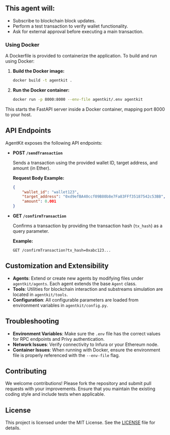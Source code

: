 
## This agent will:
- Subscribe to blockchain block updates.
- Perform a test transaction to verify wallet functionality.
- Ask for external approval before executing a main transaction.

### Using Docker

A Dockerfile is provided to containerize the application. To build and run using Docker:

1. **Build the Docker image:**

    ```sh
    docker build -t agentkit .
    ```

2. **Run the Docker container:**

    ```sh
    docker run -p 8000:8000 --env-file agentkit/.env agentkit
    ```

This starts the FastAPI server inside a Docker container, mapping port 8000 to your host.

## API Endpoints

AgentKit exposes the following API endpoints:

- **POST `/sendTransaction`**

  Sends a transaction using the provided wallet ID, target address, and amount (in Ether).

  **Request Body Example:**

  ```json
  {
      "wallet_id": "wallet123",
      "target_address": "0xd9efBA40ccf09B80b8e7Fa83FFf35187542c53BB",
      "amount": 0.001
  }
  ```

- **GET `/confirmTransaction`**

  Confirms a transaction by providing the transaction hash (`tx_hash`) as a query parameter.

  **Example:**

  ```
  GET /confirmTransaction?tx_hash=0xabc123...
  ```

## Customization and Extensibility

- **Agents**: Extend or create new agents by modifying files under `agentkit/agents`. Each agent extends the base `Agent` class.
- **Tools**: Utilities for blockchain interaction and substreams simulation are located in `agentkit/tools`.
- **Configuration**: All configurable parameters are loaded from environment variables in `agentkit/config.py`.

## Troubleshooting

- **Environment Variables**: Make sure the `.env` file has the correct values for RPC endpoints and Privy authentication.
- **Network Issues**: Verify connectivity to Infura or your Ethereum node.
- **Container Issues**: When running with Docker, ensure the environment file is properly referenced with the `--env-file` flag.

## Contributing

We welcome contributions! Please fork the repository and submit pull requests with your improvements. Ensure that you maintain the existing coding style and include tests when applicable.

## License

This project is licensed under the MIT License. See the [LICENSE](LICENSE) file for details.
